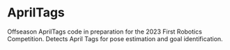 # AprilTags
 Offseason AprilTags code in preparation for the 2023 First Robotics Competition. Detects April Tags for pose estimation and goal identification.
